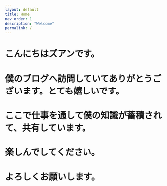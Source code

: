 ```yaml
---
layout: default
title: Home
nav_order: 1
description: "Welcome"
permalink: /
---
```


# こんにちはズアンです。

# 僕のブログへ訪問していてありがとうございます。とても嬉しいです。

# ここで仕事を通して僕の知識が蓄積されて、共有しています。

# 楽しんでしてください。

# よろしくお願いします。